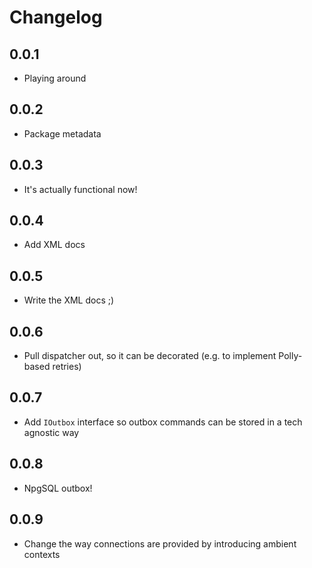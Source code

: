 # Changelog

## 0.0.1
* Playing around

## 0.0.2
* Package metadata

## 0.0.3
* It's actually functional now!

## 0.0.4
* Add XML docs

## 0.0.5
* Write the XML docs ;)

## 0.0.6
* Pull dispatcher out, so it can be decorated (e.g. to implement Polly-based retries)

## 0.0.7
* Add `IOutbox` interface so outbox commands can be stored in a tech agnostic way

## 0.0.8
* NpgSQL outbox!

## 0.0.9
* Change the way connections are provided by introducing ambient contexts